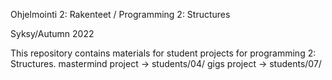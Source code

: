 Ohjelmointi 2: Rakenteet / Programming 2: Structures

Syksy/Autumn 2022

This repository contains materials for student projects for programming 2: Structures.
mastermind project -> students/04/
gigs project -> students/07/
